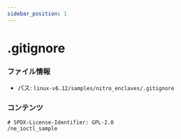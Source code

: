 ```yaml
---
sidebar_position: 1
---
```

# .gitignore

### ファイル情報

- パス: `linux-v6.12/samples/nitro_enclaves/.gitignore`

### コンテンツ

```gitignore
# SPDX-License-Identifier: GPL-2.0
/ne_ioctl_sample

```
